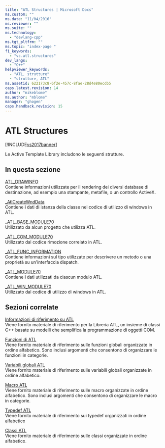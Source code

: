 ```yaml
---
title: "ATL Structures | Microsoft Docs"
ms.custom: ""
ms.date: "11/04/2016"
ms.reviewer: ""
ms.suite: ""
ms.technology: 
  - "devlang-cpp"
ms.tgt_pltfrm: ""
ms.topic: "index-page "
f1_keywords: 
  - "vc.atl.structures"
dev_langs: 
  - "C++"
helpviewer_keywords: 
  - "ATL, strutture"
  - "strutture, ATL"
ms.assetid: 622173c8-6f2e-457c-8fae-28d4e80ecdb5
caps.latest.revision: 14
author: "mikeblome"
ms.author: "mblome"
manager: "ghogen"
caps.handback.revision: 15
---
```

# ATL Structures
[!INCLUDE[vs2017banner](../../assembler/inline/includes/vs2017banner.md)]

Le Active Template Library includono le seguenti strutture.  
  
## In questa sezione  
 [ATL\_DRAWINFO](../../atl/reference/atl-drawinfo-structure.md)  
 Contiene informazioni utilizzate per il rendering dei diversi database di destinazione, ad esempio una stampante, metafile, o un controllo ActiveX.  
  
 [\_AtlCreateWndData](../../atl/reference/atlcreatewnddata-structure.md)  
 Contiene i dati di istanza della classe nel codice di utilizzo di windows in ATL.  
  
 [\_ATL\_BASE\_MODULE70](../../atl/reference/atl-base-module70-structure.md)  
 Utilizzato da alcun progetto che utilizza ATL.  
  
 [\_ATL\_COM\_MODULE70](../../atl/reference/atl-com-module70-structure.md)  
 Utilizzato dal codice rimozione correlato in ATL.  
  
 [\_ATL\_FUNC\_INFORMATION](../../atl/reference/atl-func-info-structure.md)  
 Contiene informazioni sul tipo utilizzate per descrivere un metodo o una proprietà su un'interfaccia dispatch.  
  
 [\_ATL\_MODULE70](../../atl/reference/atl-module70-structure.md)  
 Contiene i dati utilizzati da ciascun modulo ATL.  
  
 [\_ATL\_WIN\_MODULE70](../../atl/reference/atl-win-module70-structure.md)  
 Utilizzato dal codice di utilizzo di windows in ATL.  
  
## Sezioni correlate  
 [Informazioni di riferimento su ATL](../../atl/atl-com-desktop-components.md)  
 Viene fornito materiale di riferimento per la Libreria ATL, un insieme di classi C\+\+ basate su modelli che semplifica la programmazione di oggetti COM.  
  
 [Funzioni di ATL](../../atl/reference/atl-functions.md)  
 Viene fornito materiale di riferimento sulle funzioni globali organizzate in ordine alfabetico.  Sono inclusi argomenti che consentono di organizzare le funzioni in categorie.  
  
 [Variabili globali ATL](../../atl/reference/atl-global-variables.md)  
 Viene fornito materiale di riferimento sulle variabili globali organizzate in ordine alfabetico.  
  
 [Macro ATL](../../atl/reference/atl-macros.md)  
 Viene fornito materiale di riferimento sulle macro organizzate in ordine alfabetico.  Sono inclusi argomenti che consentono di organizzare le macro in categorie.  
  
 [Typedef ATL](../../atl/reference/atl-typedefs.md)  
 Viene fornito materiale di riferimento sui typedef organizzati in ordine alfabetico  
  
 [Classi ATL](../../atl/reference/atl-classes.md)  
 Viene fornito materiale di riferimento sulle classi organizzate in ordine alfabetico.